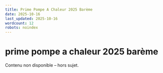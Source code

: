 ```yaml
---
title: Prime Pompe A Chaleur 2025 Barème
date: 2025-10-16
last_updated: 2025-10-16
wordcount: 12
robots: noindex
---
```


# prime pompe a chaleur 2025 barème

Contenu non disponible – hors sujet.